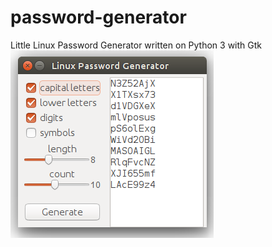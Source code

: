 # password-generator
Little Linux Password Generator written on Python 3 with Gtk
![Application screen](/img/img1.png?raw=true "Application screen")